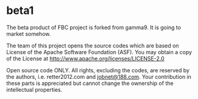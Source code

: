 beta1
=====

The beta product of FBC project is forked from gamma9. It is going to market somehow.

The team of this project opens the source codes which are based on License of the Apache Software Foundation (ASF). You may obtain a copy of the License at http://www.apache.org/licenses/LICENSE-2.0


Open source code ONLY. All rights, excluding the codes, are reserved by the authors, i.e. retter2012.com and jobnet@188.com. Your contribution in these parts is appreciated but cannot change the ownership of the intellectual properties.
